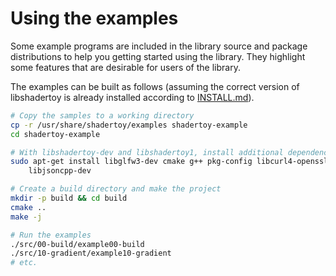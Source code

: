 # Using the examples

Some example programs are included in the library source and package
distributions to help you getting started using the library. They highlight some
features that are desirable for users of the library.

The examples can be built as follows (assuming the correct version of
libshadertoy is already installed according to [INSTALL.md](INSTALL.md)).

```bash
# Copy the samples to a working directory
cp -r /usr/share/shadertoy/examples shadertoy-example
cd shadertoy-example

# With libshadertoy-dev and libshadertoy1, install additional dependencies
sudo apt-get install libglfw3-dev cmake g++ pkg-config libcurl4-openssl-dev \
    libjsoncpp-dev

# Create a build directory and make the project
mkdir -p build && cd build
cmake ..
make -j

# Run the examples
./src/00-build/example00-build
./src/10-gradient/example10-gradient
# etc.
```

